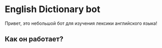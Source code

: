 # English Dictionary bot

Привет, это небольшой бот для изучения лексики английского языка!

## Как он работает?